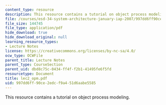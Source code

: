 ```yaml
---
content_type: resource
description: This resource contains a tutorial on object process modeling.
file: /courses/esd-34-system-architecture-january-iap-2007/997dd6ff90ce2edcf9a451d6aabe5585_lec2_opm.pdf
file_size: 144745
file_type: application/pdf
hide_download: true
hide_download_original: null
learning_resource_types:
- Lecture Notes
license: https://creativecommons.org/licenses/by-nc-sa/4.0/
ocw_type: OCWFile
parent_title: Lecture Notes
parent_type: CourseSection
parent_uid: dbd8c75c-0434-ff4f-f2b1-41495fe6f5fd
resourcetype: Document
title: lec2_opm.pdf
uid: 997dd6ff-90ce-2edc-f9a4-51d6aabe5585
---
```

This resource contains a tutorial on object process modeling.